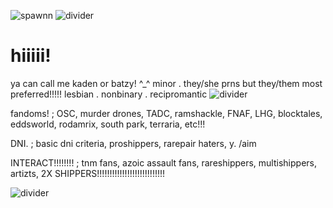 ![spawnn](https://github.com/user-attachments/assets/5caff800-1b13-47f5-8c71-b1d55ec4bd42)
![divider](https://github.com/user-attachments/assets/56edc4d5-1554-40e9-864e-72037d200515)

# hiiiii!
ya can call me kaden or batzy! ^_^
minor . they/she prns but they/them most preferred!!!!!
lesbian . nonbinary . recipromantic
![divider](https://github.com/user-attachments/assets/06ae86c9-dc97-4ddf-94d3-82558ad3fba5)

fandoms!
; OSC, murder drones, TADC, ramshackle, FNAF, LHG, blocktales, eddsworld, rodamrix, south park, terraria, etc!!!

DNI.
; basic dni criteria, proshippers, rarepair haters, y. /aim

INTERACT!!!!!!!!
; tnm fans, azoic assault fans, rareshippers, multishippers, artizts, 2X SHIPPERS!!!!!!!!!!!!!!!!!!!!!!!!!!!

![divider](https://github.com/user-attachments/assets/06509950-c8e6-4f1d-a0e6-e3bb3534f16d)
